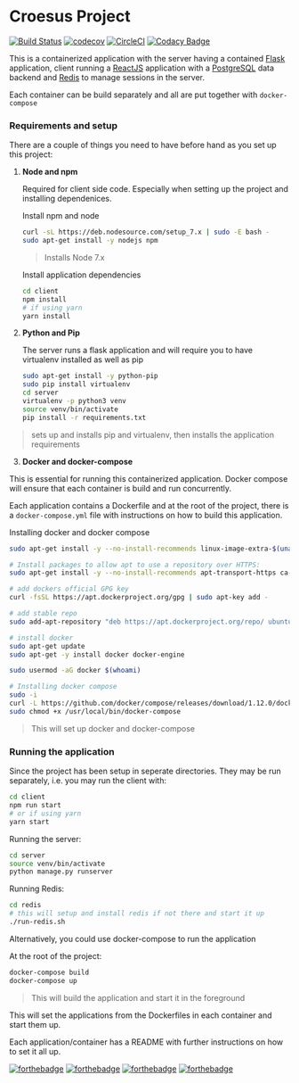 # Croesus Project

[![Build Status](https://travis-ci.org/BrianLusina/Croesus.svg?branch=master)](https://travis-ci.org/BrianLusina/Croesus)
[![codecov](https://codecov.io/gh/BrianLusina/Arco/branch/master/graph/badge.svg)](https://codecov.io/gh/BrianLusina/Croesus)
[![CircleCI](https://circleci.com/gh/BrianLusina/Croesus.svg?style=svg)](https://circleci.com/gh/BrianLusina/Croesus)
[![Codacy Badge](https://api.codacy.com/project/badge/Grade/4be2525d96664d3c9d5e471603cb97fc)](https://www.codacy.com/app/BrianLusina/Croesus?utm_source=github.com&amp;utm_medium=referral&amp;utm_content=BrianLusina/Croesus&amp;utm_campaign=Badge_Grade)

This is a containerized application with the server having a contained [Flask](http://flask.pocoo.org/) application, client running a [ReactJS](https://facebook.github.io/react/) application with a [PostgreSQL](https://www.postgresql.org/) data backend and [Redis](https://redis.io/) to manage sessions in the server.

Each container can be build separately and all are put together with `docker-compose`

### Requirements and setup

There are a couple of things you need to have before hand as you set up this project:

1. __Node and npm__
   
   Required for client side code. Especially when setting up the project and installing dependenices.
   
   Install npm and node
   
    ```bash
    curl -sL https://deb.nodesource.com/setup_7.x | sudo -E bash -
    sudo apt-get install -y nodejs npm
    ```
    > Installs Node 7.x
   
   Install application dependencies
   
   ```bash
   cd client
   npm install
   # if using yarn
   yarn install
   ```
   
   
2. __Python and Pip__
   
   The server runs a flask application and will require you to have virtualenv installed as well as pip
    ```bash
    sudo apt-get install -y python-pip
    sudo pip install virtualenv
    cd server
    virtualenv -p python3 venv
    source venv/bin/activate
    pip install -r requirements.txt
    ```
    
> sets up and installs pip and virtualenv, then installs the application requirements 

3. __Docker and docker-compose__

This is essential for running this containerized application. Docker compose will ensure that each container is build and run concurrently.
 
 Each application contains a Dockerfile and at the root of the project, there is a `docker-compose.yml` file with instructions on how to build this application.
 
 Installing docker and docker compose
 ```bash
 sudo apt-get install -y --no-install-recommends linux-image-extra-$(uname -r) linux-image-extra-virtual

# Install packages to allow apt to use a repository over HTTPS:
sudo apt-get install -y --no-install-recommends apt-transport-https ca-certificates curl software-properties-common

# add dockers official GPG key
curl -fsSL https://apt.dockerproject.org/gpg | sudo apt-key add -

# add stable repo
sudo add-apt-repository "deb https://apt.dockerproject.org/repo/ ubuntu-$(lsb_release -cs) main"

# install docker
sudo apt-get update
sudo apt-get -y install docker docker-engine

sudo usermod -aG docker $(whoami)

# Installing docker compose
sudo -i
curl -L https://github.com/docker/compose/releases/download/1.12.0/docker-compose-`uname -s`-`uname -m` > /usr/local/bin/docker-compose
sudo chmod +x /usr/local/bin/docker-compose
 ```
 > This will set up docker and docker-compose

### Running the application

Since the project has been setup in seperate directories. They may be run separately, i.e. you may run the client with:

```bash
cd client
npm run start
# or if using yarn
yarn start
```

Running the server:

```bash
cd server
source venv/bin/activate
python manage.py runserver
```

Running Redis:
```bash
cd redis
# this will setup and install redis if not there and start it up
./run-redis.sh
```

Alternatively, you could use docker-compose to run the application

At the root of the project:

```bash
docker-compose build
docker-compose up
```
> This will build the application and start it in the foreground

This will set the applications from the Dockerfiles in each container and start them up.

Each application/container has a README with further instructions on how to set it all up.

[![forthebadge](http://forthebadge.com/images/badges/built-with-swag.svg)](http://forthebadge.com)
[![forthebadge](http://forthebadge.com/images/badges/built-with-love.svg)](http://forthebadge.com)
[![forthebadge](http://forthebadge.com/images/badges/made-with-python.svg)](http://forthebadge.com)
[![forthebadge](http://forthebadge.com/images/badges/uses-js.svg)](http://forthebadge.com)